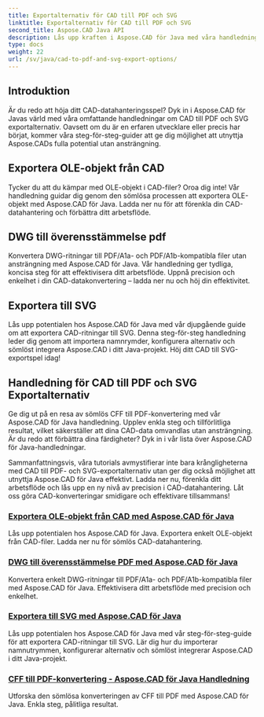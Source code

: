 ```yaml
---
title: Exportalternativ för CAD till PDF och SVG
linktitle: Exportalternativ för CAD till PDF och SVG
second_title: Aspose.CAD Java API
description: Lås upp kraften i Aspose.CAD för Java med våra handledningar om exportalternativ för CAD till PDF och SVG. Hantera CAD-data utan ansträngning med precision och enkelhet.
type: docs
weight: 22
url: /sv/java/cad-to-pdf-and-svg-export-options/
---
```



## Introduktion

Är du redo att höja ditt CAD-datahanteringsspel? Dyk in i Aspose.CAD för Javas värld med våra omfattande handledningar om CAD till PDF och SVG exportalternativ. Oavsett om du är en erfaren utvecklare eller precis har börjat, kommer våra steg-för-steg-guider att ge dig möjlighet att utnyttja Aspose.CADs fulla potential utan ansträngning.

## Exportera OLE-objekt från CAD

Tycker du att du kämpar med OLE-objekt i CAD-filer? Oroa dig inte! Vår handledning guidar dig genom den sömlösa processen att exportera OLE-objekt med Aspose.CAD för Java. Ladda ner nu för att förenkla din CAD-datahantering och förbättra ditt arbetsflöde.

## DWG till överensstämmelse pdf

Konvertera DWG-ritningar till PDF/A1a- och PDF/A1b-kompatibla filer utan ansträngning med Aspose.CAD för Java. Vår handledning ger tydliga, koncisa steg för att effektivisera ditt arbetsflöde. Uppnå precision och enkelhet i din CAD-datakonvertering – ladda ner nu och höj din effektivitet.

## Exportera till SVG

Lås upp potentialen hos Aspose.CAD för Java med vår djupgående guide om att exportera CAD-ritningar till SVG. Denna steg-för-steg handledning leder dig genom att importera namnrymder, konfigurera alternativ och sömlöst integrera Aspose.CAD i ditt Java-projekt. Höj ditt CAD till SVG-exportspel idag!

## Handledning för CAD till PDF och SVG Exportalternativ
Ge dig ut på en resa av sömlös CFF till PDF-konvertering med vår Aspose.CAD för Java handledning. Upplev enkla steg och tillförlitliga resultat, vilket säkerställer att dina CAD-data omvandlas utan ansträngning. Är du redo att förbättra dina färdigheter? Dyk in i vår lista över Aspose.CAD för Java-handledningar.

Sammanfattningsvis, våra tutorials avmystifierar inte bara krångligheterna med CAD till PDF- och SVG-exportalternativ utan ger dig också möjlighet att utnyttja Aspose.CAD för Java effektivt. Ladda ner nu, förenkla ditt arbetsflöde och lås upp en ny nivå av precision i CAD-datahantering. Låt oss göra CAD-konverteringar smidigare och effektivare tillsammans!

### [Exportera OLE-objekt från CAD med Aspose.CAD för Java](./export-ole-objects-from-cad/)
Lås upp potentialen hos Aspose.CAD för Java. Exportera enkelt OLE-objekt från CAD-filer. Ladda ner nu för sömlös CAD-datahantering.
### [DWG till överensstämmelse PDF med Aspose.CAD för Java](./dwg-to-compliance-pdf/)
Konvertera enkelt DWG-ritningar till PDF/A1a- och PDF/A1b-kompatibla filer med Aspose.CAD för Java. Effektivisera ditt arbetsflöde med precision och enkelhet.
### [Exportera till SVG med Aspose.CAD för Java](./export-to-svg/)
Lås upp potentialen hos Aspose.CAD för Java med vår steg-för-steg-guide för att exportera CAD-ritningar till SVG. Lär dig hur du importerar namnutrymmen, konfigurerar alternativ och sömlöst integrerar Aspose.CAD i ditt Java-projekt.
### [CFF till PDF-konvertering - Aspose.CAD för Java Handledning](./cff-to-pdf-conversion/)
Utforska den sömlösa konverteringen av CFF till PDF med Aspose.CAD för Java. Enkla steg, pålitliga resultat.